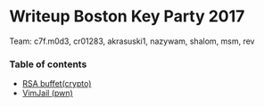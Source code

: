 # Writeup Boston Key Party 2017

Team: c7f.m0d3, cr01283, akrasuski1, nazywam, shalom, msm, rev

### Table of contents

* [RSA buffet(crypto)](rsa_buffet)
* [VimJail (pwn)](vimjail)